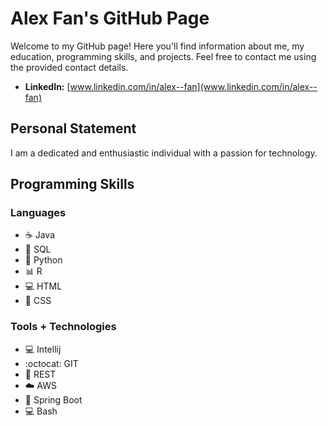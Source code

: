 # Alex Fan's GitHub Page

Welcome to my GitHub page! Here you'll find information about me, my education, programming skills, and projects. Feel free to contact me using the provided contact details.

- **LinkedIn:** [www.linkedin.com/in/alex--fan](www.linkedin.com/in/alex--fan)

## Personal Statement
I am a dedicated and enthusiastic individual with a passion for technology. 

## Programming Skills
### Languages
- :coffee: Java
- :floppy_disk: SQL
- :snake: Python
- :bar_chart: R
- :computer: HTML
- :art: CSS

### Tools + Technologies
- :computer: Intellij
- :octocat: GIT
- :satellite: REST
- :cloud: AWS
- :rocket: Spring Boot
- :computer: Bash
